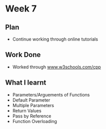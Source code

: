 # Week 7
## Plan
- Continue working through online tutorials
## Work Done
- Worked through www.w3schools.com/cpp
## What I learnt
- Parameters/Arguements of Functions
- Default Parameter
- Multiple Parameters
- Return Values
- Pass by Reference
- Function Overloading